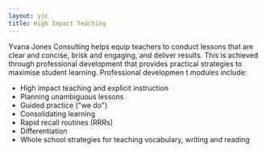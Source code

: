 ```yaml
---
layout: yjc
title: High Impact Teaching
---
```

Yvana Jones Consulting helps equip teachers to conduct lessons that are clear and concise, brisk and engaging, and deliver results. This is achieved through professional development that provides practical strategies to maximise student learning. Professional developmen t modules include:

*	High impact teaching and explicit instruction
*	Planning unambiguous lessons
*	Guided practice ("we do")
*	Consolidating learning
*	Rapid recall routines (RRRs)
*	Differentiation
*	Whole school strategies for teaching vocabulary, writing and reading
